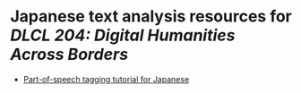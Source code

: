 # Japanese text analysis resources for *DLCL 204: Digital Humanities Across Borders*

* [Part-of-speech tagging tutorial for Japanese](pos_japanese.md)
